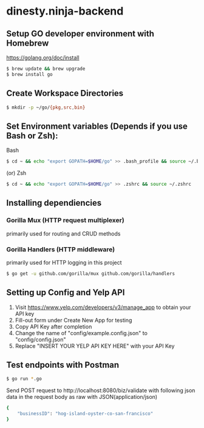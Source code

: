 # dinesty.ninja-backend

## Setup GO developer environment with Homebrew
https://golang.org/doc/install

```sh
$ brew update && brew upgrade 
$ brew install go
```

## Create Workspace Directories

```sh
$ mkdir -p ~/go/{pkg,src,bin}
```

## Set Environment variables (Depends if you use Bash or Zsh):

Bash
```sh
$ cd ~ && echo "export GOPATH=$HOME/go" >> .bash_profile && source ~/.bash_profile
```
(or)
Zsh
```sh
$ cd ~ && echo "export GOPATH=$HOME/go" >> .zshrc && source ~/.zshrc
```

## Installing dependiencies
### Gorilla Mux (HTTP request multiplexer)
primarily used for routing and CRUD methods
### Gorilla Handlers (HTTP middleware)
primarily used for HTTP logging in this project
```sh
$ go get -u github.com/gorilla/mux github.com/gorilla/handlers
```

## Setting up Config and Yelp API
1. Visit https://www.yelp.com/developers/v3/manage_app to obtain your API key
2. Fill-out form under Create New App for testing
3. Copy API Key after completion
4. Change the name of "config/example.config.json" to "config/config.json"
5. Replace "INSERT YOUR YELP API KEY HERE" with your API Key

## Test endpoints with Postman
```sh
$ go run *.go
```
Send POST request to http://localhost:8080/biz/validate with following json data in the request body as raw with JSON(application/json)

```sh
{
	"businessID": "hog-island-oyster-co-san-francisco"
}
```